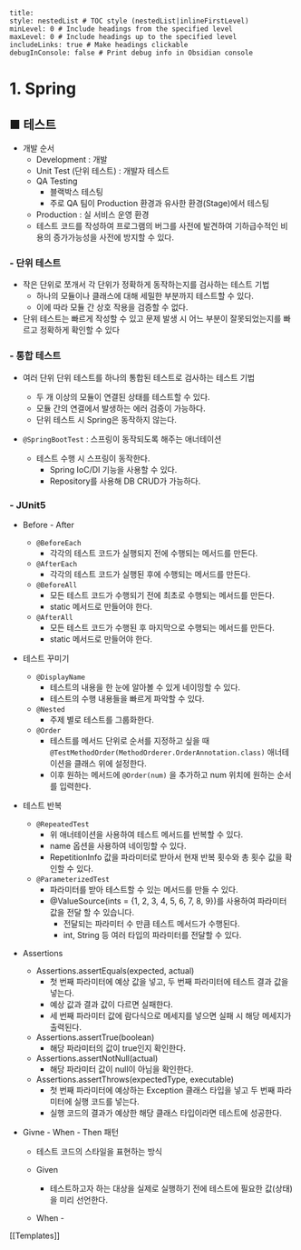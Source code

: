 ```table-of-contents
title: 
style: nestedList # TOC style (nestedList|inlineFirstLevel)
minLevel: 0 # Include headings from the specified level
maxLevel: 0 # Include headings up to the specified level
includeLinks: true # Make headings clickable
debugInConsole: false # Print debug info in Obsidian console
```

# 1. Spring
## ■ 테스트
- 개발 순서
	- Development : 개발
	- Unit Test (단위 테스트) : 개발자 테스트
	- QA Testing
		- 블랙박스 테스팅
		- 주로 QA 팀이 Production 환경과 유사한 환경(Stage)에서 테스팅
	- Production : 실 서비스 운영 환경
	- 테스트 코드를 작성하여 프로그램의 버그를 사전에 발견하여 기하급수적인 비용의 증가가능성을 사전에 방지할 수 있다.

### - 단위 테스트
- 작은 단위로 쪼개서 각 단위가 정확하게 동작하는지를 검사하는 테스트 기법
	- 하나의 모듈이나 클래스에 대해 세밀한 부분까지 테스트할 수 있다.
	- 이에 따라 모듈 간 상호 작용을 검증할 수 없다.
- 단위 테스트는 빠르게 작성할 수 있고 문제 발생 시 어느 부분이 잘못되었는지를 빠르고 정확하게 확인할 수 있다


### - 통합 테스트
- 여러 단위 단위 테스트를 하나의 통합된 테스트로 검사하는 테스트 기법
	- 두 개 이상의 모듈이 연결된 상태를 테스트할 수 있다.
	- 모듈 간의 연결에서 발생하는 에러 검증이 가능하다.
	- 단위 테스트 시 Spring은 동작하지 않는다.

- `@SpringBootTest` : 스프링이 동작되도록 해주는 애너테이션
	- 테스트 수행 시 스프링이 동작한다.
		- Spring IoC/DI 기능을 사용할 수 있다.
		- Repository를 사용해 DB CRUD가 가능하다.

### - JUnit5
- Before - After
	- `@BeforeEach`
		- 각각의 테스트 코드가 실행되지 전에 수행되는 메서드를 만든다.
	- `@AfterEach`
		- 각각의 테스트 코드가 실행된 후에 수행되는 메서드를 만든다.
	- `@BeforeAll`
		- 모든 테스트 코드가 수행되기 전에 최초로 수행되는 메서드를 만든다.
		- static 메서드로 만들어야 한다.
	- `@AfterAll`
		- 모든 테스트 코드가 수행된 후 마지막으로 수행되는 메서드를 만든다.
		- static 메서드로 만들어야 한다.
		  
- 테스트 꾸미기
	- `@DisplayName`
		- 테스트의 내용을 한 눈에 알아볼 수 있게 네이밍할 수 있다.
		- 테스트의 수행 내용들을 빠르게 파악할 수 있다.
	- `@Nested`
		- 주제 별로 테스트를 그룹화한다.
	- `@Order`
		- 테스트를 메서드 단위로 순서를 지정하고 싶을 때 `@TestMethodOrder(MethodOrderer.OrderAnnotation.class)` 애너테이션을 클래스 위에 설정한다.
		- 이후 원하는 메서드에 `@Order(num)` 을 추가하고 num 위치에 원하는 순서를 입력한다.
		  
- 테스트 반복
	- `@RepeatedTest`
		- 위 애너테이션을 사용하여 테스트 메서드를 반복할 수 있다.
		- name 옵션을 사용하여 네이밍할 수 있다.
		- RepetitionInfo 값을 파라미터로 받아서 현재 반복 횟수와 총 횟수 값을 확인할 수 있다.
	- `@ParameterizedTest`
		- 파라미터를 받아 테스트할 수 있는 메서드를 만들 수 있다.
		- @ValueSource(ints = {1, 2, 3, 4, 5, 6, 7, 8, 9})를 사용하여 파라미터 값을 전달 할 수 있습니다.
		    - 전달되는 파라미터 수 만큼 테스트 메서드가 수행된다.
		    - int, String 등 여러 타입의 파라미터를 전달할 수 있다.
		  
- Assertions
	- Assertions.assertEquals(expected, actual)
		- 첫 번째 파라미터에 예상 값을 넣고, 두 번째 파라미터에 테스트 결과 값을 넣는다.
		- 예상 값과 결과 값이 다르면 실패한다.
		- 세 번째 파라미터 값에 람다식으로 메세지를 넣으면 실패 시 해당 메세지가 출력된다.
	- Assertions.assertTrue(boolean)
		- 해당 파라미터의 값이 true인지 확인한다.
	- Assertions.assertNotNull(actual)
		- 해당 파라미터 값이 null이 아님을 확인한다.
	- Assertions.assertThrows(expectedType, executable)
		- 첫 번째 파라미터에 예상하는 Exception 클래스 타입을 넣고 두 번째 파라미터에 실행 코드를 넣는다.
		- 실행 코드의 결과가 예상한 해당 클래스 타입이라면 테스트에 성공한다.
		  
- Givne - When - Then 패턴
	- 테스트 코드의 스타일을 표현하는 방식
	  
	- Given
		- 테스트하고자 하는 대상을 실제로 실행하기 전에 테스트에 필요한 값(상태)을 미리 선언한다.
		
	- When
		  - 









[[Templates]]
